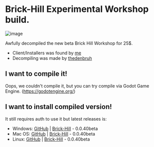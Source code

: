 # Brick-Hill Experimental Workshop build.
![image](https://user-images.githubusercontent.com/83903792/182595889-7051752c-1689-40ce-afcc-3d4da2d3208e.png)

Awfully decompiled the new beta Brick Hill Workshop for 25$.

- Client/Installers was found by [me](https://github.com/cub-has-injected)
- Decompiling was made by [thedenbruh](https://github.com/thedenbruh)

## I want to compile it!
Oops, we couldn't compile it, but you can try compile via Godot Game Engine. (https://godotengine.org/)

## I want to install compiled version!
It still requires auth to use it but latest releases is:
- Windows: [GitHub](https://github.com/cub-has-injected/brick-hill-workshop/releases/download/0.0.40beta/BrickHill.exe) | [Brick-Hill](https://downloads.brkcdn.com/installer/0.0.40/BrickHill.exe)  - 0.0.40beta
- Mac OS: [GitHub](https://github.com/cub-has-injected/brick-hill-workshop/releases/download/0.0.40beta/BrickHill.dmg) | [Brick-Hill](https://downloads.brkcdn.com/installer/0.0.40/BrickHill.dmg) - 0.0.40beta
- Linux: [GitHub](https://github.com/cub-has-injected/brick-hill-workshop/releases/download/0.0.40beta/BrickHill.tar.gz) | [Brick-Hill](https://downloads.brkcdn.com/installer/0.0.40/BrickHill.tar.gz) - 0.0.40beta
